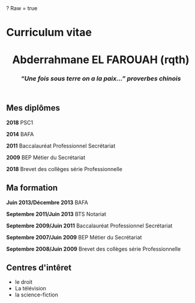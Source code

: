 <script src="https://platform.linkedin.com/badges/js/profile.js" async defer type="text/javascript"></script>? Raw = true
# Curriculum vitae
<!DOCTYPE html>
<html>
<height: 100%>
<head>
    <meta charset="utf-8" />
    <link rel="stylesheet" href="cv.css" />  
    <meta name=viewport content="width=device-width"/>
</head>
<BODY>
                <div class="lisere"></div>
      <header>
        <div class="banniere"></div>
    <h1>Abderrahmane EL FAROUAH (rqth)</h1>  
    <h3><i>“Une fois sous terre on a la paix...” proverbes chinois</i> </h3>
    </header>
<SECTION>
        </div>
    <div id="conteneur"></div>
        <div class="diplome">
    <h2>Mes diplômes</h2>
    <p>
        <p><strong>2018</strong>                           PSC1</p>
        <p><strong>2014</strong>                           BAFA</p>
        <p><strong>2011</strong>                           Baccalauréat Professionnel Secrétariat</p>
        <p><strong>2009</strong>                           BEP Métier du Secrétariat</P>
        <p><strong>2018</strong>                           Brevet des collèges série Professionnelle</p>
        </p>
        </div>
            <div class="formation">
        <h2>Ma formation</h2>
        <p>
            <P><strong>Juin 2013/Décembre 2013</strong>        BAFA</P>
            <P><strong>Septembre 2011/Juin 2013</strong>       BTS Notariat</P>
            <P><strong>Septembre 2009/Juin 2011</strong>       Baccalauréat Professionnel Secrétariat</P>
            <P><strong>Septembre 2007/Juin 2009</strong>       BEP Métier du Secrétariat</P>
            <P><strong>Septembre 2008/Juin 2009</strong>       Brevet des collèges série Professionnelle</P>
        </p>
            </div>
            <div class="competences">
        <h2>Centres d'intêret</h2>
        <p>
            <UL>
                <li>le droit</li>
                <li>La télévision</li>
                <li>la science-fiction</li>
            </UL>
        </p>
                </div>
    </SECTION>
    </BODY>
        </html>
